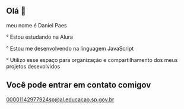 ## Olá 👋
meu nome é Daniel Paes

° Estou estudando na Alura

° Estou me desenvolvendo na linguagem JavaScript

° Utilizo esse espaço para organização e compartilhamento dos meus projetos desevolvidos

## Você pode entrar em contato comigov


00001142977924sp@al.educacao.sp.gov.br


<!--
**Danielpst208/Danielpst208** is a ✨ _special_ ✨ repository because its `README.md` (this file) appears on your GitHub profile.

Here are some ideas to get you started:

- 🔭 a fwefwe ...
- 🌱 I’m currently learning ...
- 👯 I’m looking to collaborate on ...
- 🤔 I’m looking for help with ...
- 💬 Ask me about ...
- 📫 How to reach me: ...
- 😄 Pronouns: ...
- ⚡ Fun fact: ...
-->
